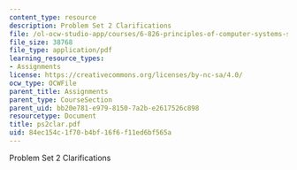 ```yaml
---
content_type: resource
description: Problem Set 2 Clarifications
file: /ol-ocw-studio-app/courses/6-826-principles-of-computer-systems-spring-2002/84ec154c1f70b4bf16f6f11ed6bf565a_ps2clar.pdf
file_size: 38768
file_type: application/pdf
learning_resource_types:
- Assignments
license: https://creativecommons.org/licenses/by-nc-sa/4.0/
ocw_type: OCWFile
parent_title: Assignments
parent_type: CourseSection
parent_uid: bb20e781-e979-8150-7a2b-e2617526c898
resourcetype: Document
title: ps2clar.pdf
uid: 84ec154c-1f70-b4bf-16f6-f11ed6bf565a
---
```

Problem Set 2 Clarifications
